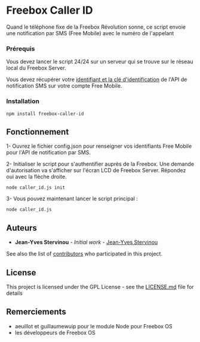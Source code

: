 # Freebox Caller ID

Quand le téléphone fixe de la Freebox Révolution sonne, ce script envoie une notification par SMS (Free Mobile) avec le numéro de l'appelant

### Prérequis

Vous devez lancer le script 24/24 sur un serveur qui se trouve sur le réseau local du Freebox Server.

Vous devez récupérer votre [identifiant et la clé d'identification](http://www.universfreebox.com/article/26337/Nouveau-Free-Mobile-lance-un-systeme-de-notification-SMS-pour-vos-appareils-connectes) de l'API de notification SMS sur votre compte Free Mobile.

### Installation

```
npm install freebox-caller-id
```

## Fonctionnement

1- Ouvrez le fichier config.json pour renseigner vos identifiants Free Mobile pour l'API de notification par SMS. 

2- Initialiser le script pour s'authentifier auprès de la Freebox. Une demande d'autorisation va s'afficher sur l'écran LCD de Freebox Server. Répondez oui avec la flèche droite.

```
node caller_id.js init
```

3- Vous pouvez maintenant lancer le script principal :

```
node caller_id.js
```

## Auteurs

* **Jean-Yves Stervinou** - *Initial work* - [Jean-Yves Stervinou](https://github.com/jystervinou)

See also the list of [contributors](https://github.com/your/project/contributors) who participated in this project.

## License

This project is licensed under the GPL License - see the [LICENSE.md](LICENSE.md) file for details

## Remerciements

* aeuillot et guillaumewuip pour le module Node pour Freebox OS
* les développeurs de Freebox OS

